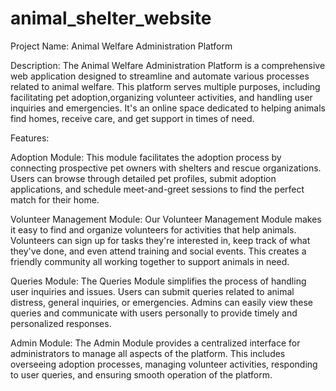 # animal_shelter_website

Project Name: Animal Welfare Administration Platform

Description:
                                     The Animal Welfare Administration Platform is a comprehensive web application designed to streamline and automate various processes related to animal welfare. This platform serves multiple purposes, including facilitating pet adoption,organizing volunteer activities, and handling user inquiries and emergencies. It's an online space dedicated to helping animals find homes, receive care, and get support in times of need.

Features:

Adoption Module:
               This module facilitates the adoption process by connecting prospective pet owners with shelters and rescue organizations. Users can browse through detailed pet profiles, submit adoption applications, and schedule meet-and-greet sessions to find the perfect match for their home.

Volunteer Management Module:
                          Our Volunteer Management Module makes it easy to find and organize volunteers for activities that help animals. Volunteers can sign up for tasks they're interested in, keep track of what they've done, and even attend training and social events. This creates a friendly community all working together to support animals in need.

Queries Module:
               The Queries Module simplifies the process of handling user inquiries and issues. Users can submit queries related to animal distress, general inquiries, or emergencies. Admins can easily view these queries and communicate with users personally to provide timely and personalized responses.

Admin Module:
                  The Admin Module provides a centralized interface for administrators to manage all aspects of the platform. This includes overseeing adoption processes, managing volunteer activities, responding to user queries, and ensuring smooth operation of the platform.
